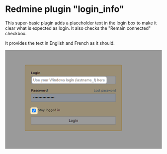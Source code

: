 # Redmine plugin "login_info"

This super-basic plugin adds a placeholder text in the login box to make it clear what is expected as login. It also checks the "Remain connected" checkbox.

It provides the text in English and French as it should. 

![screenshot](login_info.png)

